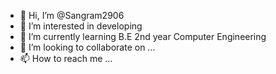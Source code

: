 - 👋 Hi, I’m @Sangram2906
- 👀 I’m interested in developing
- 🌱 I’m currently learning B.E 2nd year Computer Engineering 
- 💞️ I’m looking to collaborate on ...
- 📫 How to reach me ...

<!---
Sangram2906/Sangram2906 is a ✨ special ✨ repository because its `README.md` (this file) appears on your GitHub profile.
You can click the Preview link to take a look at your changes.
--->
